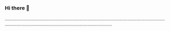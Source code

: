 ### Hi there 👋

...............................................................................................................................................................................................................